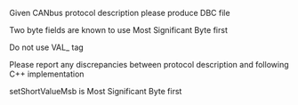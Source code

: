 Given CANbus protocol description please produce DBC file

Two byte fields are known to use Most Significant Byte first

Do not use VAL_ tag

Please report any discrepancies between protocol description and following C++ implementation

setShortValueMsb is Most Significant Byte first
